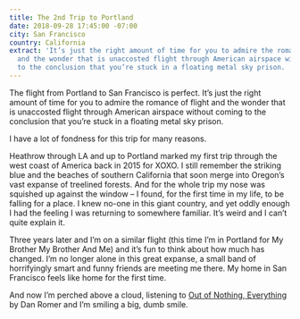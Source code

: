 ```yaml
---
title: The 2nd Trip to Portland
date: 2018-09-28 17:45:00 -07:00
city: San Francisco
country: California
extract: 'It’s just the right amount of time for you to admire the romance of flight
  and the wonder that is unaccosted flight through American airspace without coming
  to the conclusion that you’re stuck in a floating metal sky prison. '
---
```


The flight from Portland to San Francisco is perfect. It’s just the right amount of time for you to admire the romance of flight and the wonder that is unaccosted flight through American airspace without coming to the conclusion that you’re stuck in a floating metal sky prison.

I have a lot of fondness for this trip for many reasons.

Heathrow through LA and up to Portland marked my first trip through the west coast of America back in 2015 for XOXO. I still remember the striking blue and the beaches of southern California that soon merge into Oregon’s vast expanse of treelined forests. And for the whole trip my nose was squished up against the window – I found, for the first time in my life, to be falling for a place. I knew no-one in this giant country, and yet oddly enough I had the feeling I was returning to somewhere familiar. It’s weird and I can’t quite explain it.

Three years later and I’m on a similar flight (this time I’m in Portland for My Brother My Brother And Me) and it’s fun to think about how much has changed. I’m no longer alone in this great expanse, a small band of horrifyingly smart and funny friends are meeting me there. My home in San Francisco feels like home for the first time.

And now I’m perched above a cloud, listening to [Out of Nothing, Everything](https://open.spotify.com/track/2s7P2J6uDTsqeXJIiRfhGi?si=MyPDz4CzRyO45otoq0a4zg) by Dan Romer and I’m smiling a big, dumb smile.

